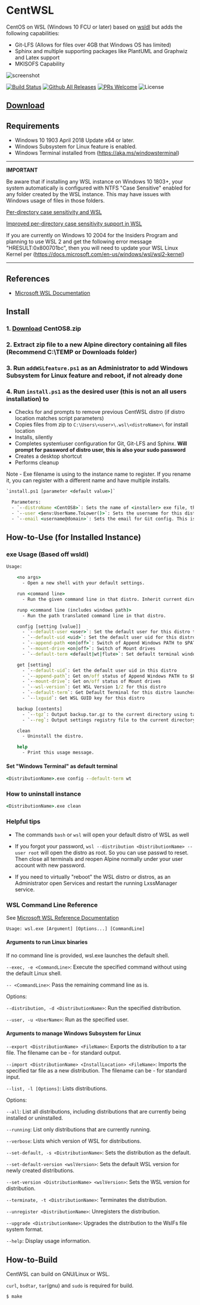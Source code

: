 # CentWSL

CentOS on WSL (Windows 10 FCU or later)
based on [wsldl](https://github.com/yuk7/wsldl)
but adds the following capabilities:

* Git-LFS (Allows for files over 4GB that Windows OS has limited)
* Sphinx and multiple supporting packages like PlantUML and Graphwiz and Latex support
* MKISOFS Capability

![screenshot](https://raw.githubusercontent.com/wiki/yuk7/wsldl/img/Arch_Alpine_Cent.png)

[![Build Status](https://img.shields.io/travis/binarylandscapes/CentWSL.svg?style=flat-square)](https://travis-ci.org/binarylandscapes/CentWSL)
[![Github All Releases](https://img.shields.io/github/downloads/binarylandscapes/CentWSL/total.svg?style=flat-square)](https://github.com/binarylandscapes/CentWSL/releases)
[![PRs Welcome](https://img.shields.io/badge/PRs-welcome-brightgreen.svg?style=flat-square)](http://makeapullrequest.com)
![License](https://img.shields.io/github/license/binarylandscapes/CentWSL.svg?style=flat-square)

## [Download](https://github.com/binarylandscapes/CentWSL/releases)

## Requirements

* Windows 10 1903 April 2018 Update x64 or later.
* Windows Subsystem for Linux feature is enabled.
* Windows Terminal installed from (https://aka.ms/windowsterminal)

---
**IMPORTANT**

Be aware that if installing any WSL instance on Windows 10 1803+, your system automatically is configured with NTFS "Case Sensitive" enabled for any folder created by the WSL instance. This may have issues with Windows usage of files in those folders.

[Per-directory case sensitivity and WSL](https://blogs.msdn.microsoft.com/commandline/2018/02/28/per-directory-case-sensitivity-and-wsl/)

[Improved per-directory case sensitivity support in WSL](https://devblogs.microsoft.com/commandline/improved-per-directory-case-sensitivity-support-in-wsl/)

If you are currently on Windows 10 2004 for the Insiders Program and planning to use WSL 2 and get the following error message "HRESULT:0x800701bc", then you will need to update your WSL Linux Kernel per (https://docs.microsoft.com/en-us/windows/wsl/wsl2-kernel)

---

## References

* [Microsoft WSL Documentation](https://docs.microsoft.com/en-us/windows/wsl/about)

## Install

### 1. [Download](https://github.com/binarylandscapes/CentWSL/releases/latest) CentOS8.zip

### 2. Extract zip file to a new Alpine directory containing all files (Recommend C:\TEMP or Downloads folder)

### 3. Run ```addWSLfeature.ps1``` as an Administrator to add Windows Subsystem for Linux feature and reboot, if not already done

### 4. Run ```install.ps1``` as the desired user (this is not an all users installation) to

* Checks for and prompts to remove previous CentWSL distro (if distro location matches script parameters)
* Copies files from zip to ```C:\Users\<user>\.wsl\<distroName>\``` for install location
* Installs, silently
* Completes system\user configuration for Git, Git-LFS and Sphinx. **Will prompt for password of distro user, this is also your sudo password**
* Creates a desktop shortcut
* Performs cleanup

Note -  Exe filename is using to the instance name to register. If you rename it, you can register with a different name and have multiple installs.

```cmd
`install.ps1 [parameter <default value>]`

  Parameters:
  - `--distroName <CentOS8>`: Sets the name of <installer> exe file, this must match the filename of the actual exe
  - `--user <$env:UserName.ToLower()>`: Sets the username for this distro and Git to your Windows user name that opened Powershell
  - `--email <username@domain>`: Sets the email for Git config. This is forced prompted to enter during script
```

## How-to-Use (for Installed Instance)

### exe Usage (Based off wsldl)

```cmd
Usage:

    <no args>
      - Open a new shell with your default settings.

    run <command line>
      - Run the given command line in that distro. Inherit current directory.

    runp <command line (includes windows path)>
      - Run the path translated command line in that distro.

    config [setting [value]]
      - `--default-user <user>`: Set the default user for this distro to <user>
      - `--default-uid <uid>`: Set the default user uid for this distro to <uid>
      - `--append-path <on|off>`: Switch of Append Windows PATH to $PATH
      - `--mount-drive <on|off>`: Switch of Mount drives
      - `--default-term <default|wt|flute>`: Set default terminal window

    get [setting]
      - `--default-uid`: Get the default user uid in this distro
      - `--append-path`: Get on/off status of Append Windows PATH to $PATH
      - `--mount-drive`: Get on/off status of Mount drives
      - `--wsl-version`: Get WSL Version 1/2 for this distro
      - `--default-term`: Get Default Terminal for this distro launcher
      - `--lxguid`: Get WSL GUID key for this distro

    backup [contents]
      - `--tgz`: Output backup.tar.gz to the current directory using tar command
      - `--reg`: Output settings registry file to the current directory

    clean
      - Uninstall the distro.

    help
      - Print this usage message.
```

#### Set "Windows Terminal" as default terminal

```cmd
<DistributionName>.exe config --default-term wt
```

### How to uninstall instance

```cmd
<DistributionName>.exe clean

```

### Helpful tips

* The commands `bash` or `wsl` will open your default distro of WSL as well

* If you forgot your password, `wsl --distribution <DistributionName> --user root` will open the distro as root. So you can use passwd <user> to reset. Then close all terminals and reopen Alpine normally under your user account with new password.

* If you need to virtually "reboot" the WSL distro or distros, as an Administrator open Services and restart the running LxssManager service. 


### WSL Command Line Reference

See [Microsoft WSL Reference Documentation](https://docs.microsoft.com/en-us/windows/wsl/reference)

```cmd
Usage: wsl.exe [Argument] [Options...] [CommandLine]
```

#### Arguments to run Linux binaries

If no command line is provided, wsl.exe launches the default shell.

`--exec, -e <CommandLine>`: Execute the specified command without using the default Linux shell.

`-- <CommandLine>`: Pass the remaining command line as is.

  Options:

  `--distribution, -d <DistributionName>`: Run the specified distribution.

  `--user, -u <UserName>`: Run as the specified user.

#### Arguments to manage Windows Subsystem for Linux

`--export <DistributionName> <FileName>`: Exports the distribution to a tar file.
                                          The filename can be - for standard output.

`--import <DistributionName> <InstallLocation> <FileName>`: Imports the specified tar file as a new distribution.
                                                            The filename can be - for standard input.

`--list, -l [Options]`: Lists distributions.

  Options:

  `--all`: List all distributions, including distributions that are currently
           being installed or uninstalled.

  `--running`: List only distributions that are currently running.

  `--verbose`: Lists which version of WSL for distributions.

  `--set-default, -s <DistributionName>`: Sets the distribution as the default.

  `--set-default-version <wslVersion>`: Sets the default WSL version for newly created distributions.

  `--set-version <DistributionName> <wslVersion>`: Sets the WSL version for distribution.

  `--terminate, -t <DistributionName>`: Terminates the distribution.

  `--unregister <DistributionName>`: Unregisters the distribution.

  `--upgrade <DistributionName>`: Upgrades the distribution to the WslFs file system format.

  `--help`: Display usage information.

## How-to-Build

CentWSL can build on GNU/Linux or WSL.

`curl`, `bsdtar`, `tar`(gnu) and `sudo` is required for build.

```shell
$ make
```
